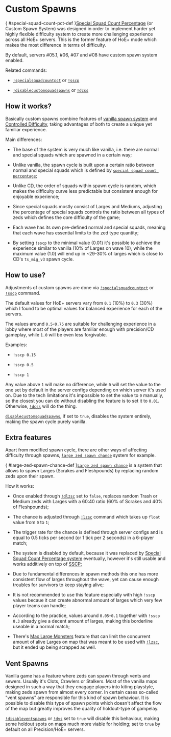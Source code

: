 # Custom Spawns

[](){ #special-squad-count-pct-def }[Special Squad Count Percentage](commands.md#special-squad-count-pct) (or Custom Spawn System) was designed in order to implement harder yet highly flexible difficulty system to create more challenging experience across all HoE+ servers. This is the former feature of HoE+ mode which makes the most difference in terms of difficulty.

By default, servers #05.1, #06, #07 and #08 have custom spawn system enabled.

Related commands:

* [`!specialsquadcountpct`](commands.md#special-squad-count-pct) or [`!sscp`](commands.md#special-squad-count-pct)

* [`!disablecustomsquadspawns`](commands.md#disable-custom-squad-spawns) or [`!dcss`](commands.md#disable-custom-squad-spawns)

## How it works?

Basically custom spawns combine features of [vanilla spawn system](https://wiki.killingfloor2.com/index.php?title=ZED_Spawning) and [Controlled Difficulty](https://github.com/notblackout/kf2-controlled-difficulty/blob/master/spawn.md), taking advantages of both to create a unique yet familiar experience.

Main differences:

* The base of the system is very much like vanilla, i.e. there are normal and special squads which are spawned in a certain way;

* Unlike vanilla, the spawn cycle is built upon a certain ratio between normal and special squads which is defined by [`special squad count percentage`](commands.md#special-squad-count-pct);

* Unlike CD, the order of squads within spawn cycle is random, which makes the difficulty curve less predictable but consistent enough for enjoyable experience;

* Since special squads mostly consist of Larges and Mediums, adjusting the percentage of special squads controls the ratio between all types of zeds which defines the core difficulty of the game;

* Each wave has its own pre-defined normal and special squads, meaning that each wave has essential limits to the zed type quantity;

* By setting `!sscp` to the minimal value (0.01) it's possible to achieve the experience similar to vanilla (10% of Larges on wave 10), while the maximum value (1.0) will end up in ~29-30% of larges which is close to CD's `ts_mig_v3` spawn cycle.

## How to use?

Adjustments of custom spawns are done via [`!specialsquadcountpct`](commands.md#special-squad-count-pct) or [`!sscp`](commands.md#special-squad-count-pct) command.

The default values for HoE+ servers vary from `0.1` (10%) to `0.3` (30%) which I found to be optimal values for balanced experience for each of the servers.

The values around `0.5`-`0.75` are suitable for challenging experience in a lobby where most of the players are familiar enough with precision/CD gameplay, while `1.0` will be even less forgivable.

Examples:

* `!sscp 0.15`

* `!sscp 0.5`

* `!sscp 1`

Any value above `1` will make no difference, while `0` will set the value to the one set by default in the server configs depending on which server it's used on. Due to the tech limitations it's impossible to set the value to `0` manually, so the closest you can do without disabling the feature is to set it to `0.01`. Otherwise, [`!dcss`](commands.md#disable-custom-squad-spawns) will do the thing.

[`disablecustomsquadspawns`](commands.md#disable-custom-squad-spawns), if set to `true`, disables the system entirely, making the spawn cycle purely vanilla.

## Extra features

Apart from modified spawn cycle, there are other ways of affecting difficulty through spawns, [`large zed spawn chance`](commands.md#large-zed-spawn-chance) system for example. 

[](){ #large-zed-spawn-chance-def }[`Large zed spawn chance`](commands.md#large-zed-spawn-chance) is a system that allows to spawn Larges (Scrakes and Fleshpounds) by replacing random zeds upon their spawn.

How it works:

* Once enabled through [`!dlzsc`](commands.md#disable-large-zed-spawn-chance) set to `false`, replaces random Trash or Medium zeds with Larges with a 60:40 ratio (60% of Scrakes and 40% of Fleshpounds);

* The chance is adjusted through [`!lzsc`](commands.md#large-zed-spawn-chance) command which takes up `float` value from `0` to `1`;

* The trigger rate for the chance is defined through server configs and is equal to 0.5 ticks per second (or 1 tick per 2 seconds) in a 6-player match;

* The system is disabled by default, because it was replaced by [Special Squad Count Percentage system](#special-squad-count-pct-def) eventually, however it's still usable and works additively on top of [SSCP](#special-squad-count-pct-def);

* Due to fundamental differences in spawn methods this one has more consistent flow of larges throughout the wave, yet can cause enough troubles for survivors to keep staying alive;

* It is not recommended to use this feature especially with high `!sscp` values becaue it can create abnormal amount of larges which very few player teams can handle;

* According to the practice, values around `0.05`-`0.1` together with `!sscp 0.3` already give a decent amount of larges, making this borderline useable in a normal match;

* There's [Max Large Monsters](commands.md#disable-max-large-monsters) feature that can limit the concurrent amount of alive Larges on map that was meant to be used with [`!lzsc`](commands.md#large-zed-spawn-chance), but it ended up being scrapped as well.

## Vent Spawns

Vanilla game has a feature where zeds can spawn through vents and sewers. Usually it's Clots, Crawlers or Stalkers. Most of the vanilla maps designed in such a way that they enagage players into kiting playstyle, making zeds spawn from almost every corner. In certain cases so-called "vent spawns" are responsible for this kind of spawn behaviour. It is possible to disable this type of spawn points which doesn't affect the flow of the map but greatly improves the quality of holdout-type of gampelay.

[`!disableventspawns`](commands.md#disable-vent-spawns) or [`!dvs`](commands.md#disable-vent-spawns) set to `true` will disable this behaviour, making some holdout spots on maps much more viable for holding; set to `true` by default on all Precision/HoE+ servers.
